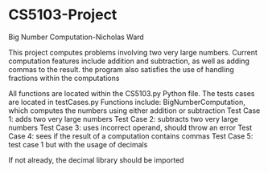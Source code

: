 # CS5103-Project

Big Number Computation-Nicholas Ward

This project computes problems involving two very large numbers. Current computation features include addition and subtraction, as well as adding commas to the result. the program also satisfies the use of handling fractions within the computations

All functions are located within the CS5103.py Python file. The tests cases are located in testCases.py
Functions include:
BigNumberComputation, which computes the numbers using either addition or subtraction
Test Case 1: adds two very large numbers
Test Case 2: subtracts two very large numbers
Test Case 3: uses incorrect operand, should throw an error
Test Case 4: sees if the result of a computation contains commas
Test Case 5: test case 1 but with the usage of decimals

If not already, the decimal library should be imported

